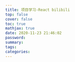 ```yaml
---
title: 项目学习-React bilibili
top: false
cover: false
toc: true
mathjax: true
date: 2020-11-23 21:46:02
password:
summary:
tags:
categories:
---
```

